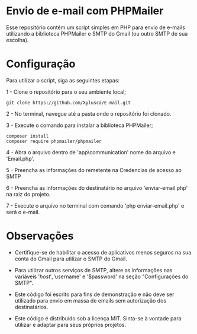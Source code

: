 # Envio de e-mail com PHPMailer

Esse repositório contém um script simples em PHP para envio de e-mails utilizando a biblioteca PHPMailer e SMTP do Gmail (ou outro SMTP de sua escolha).

# Configuração

Para utilizar o script, siga as seguintes etapas:

1 - Clone o repositório para o seu ambiente local;

    git clone https://github.com/Xylusca/E-mail.git

2 - No terminal, navegue até a pasta onde o repositório foi clonado.

3 - Execute o comando para instalar a biblioteca PHPMailer;

    composer install
    composer require phpmailer/phpmailer

4 - Abra o arquivo dentro de 'app\communication' nome do arquivo e 'Email.php'.

5 - Preencha as informações do remetente na Credencias de acesso ao SMTP

6 - Preencha as informações do destinatário no arquivo 'enviar-email.php' na raiz do projeto.

7 - Execute o arquivo no terminal com comando 'php enviar-email.php' e será o e-mail.

# Observações

* Certifique-se de habilitar o acesso de aplicativos menos seguros na sua conta do Gmail para utilizar o SMTP do Gmail.

* Para utilizar outros serviços de SMTP, altere as informações nas variáveis '$host', '$username' e '$password' na seção "Configurações do SMTP".

* Este código foi escrito para fins de demonstração e não deve ser utilizado para envio em massa de emails sem autorização dos destinatários.

* Este código é distribuído sob a licença MIT. Sinta-se à vontade para utilizar e adaptar para seus próprios projetos.
